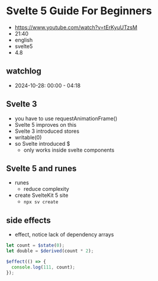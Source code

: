 # Svelte 5 Guide For Beginners

- https://www.youtube.com/watch?v=tErKyuUTzsM
- 21:40
- english
- svelte5
- 4.8

## watchlog

- 2024-10-28: 00:00 - 04:18

## Svelte 3

- you have to use requestAnimationFrame()
- Svelte 5 improves on this
- Svelte 3 introduced stores
- writable(0)
- so Svelte introduced $
  - only works inside svelte components

## Svelte 5 and runes

- runes
  - reduce complexity
- create SvelteKit 5 site
  - `npx sv create`

## side effects

- effect, notice lack of dependency arrays

```ts
let count = $state(0);
let double = $derived(count * 2);

$effect(() => {
  console.log(111, count);
});
```
